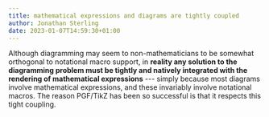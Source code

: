 ```yaml
---
title: mathematical expressions and diagrams are tightly coupled
author: Jonathan Sterling
date: 2023-01-07T14:59:30+01:00
---
```


Although diagramming may seem to non-mathematicians to be somewhat orthogonal to notational macro support, in **reality any solution to the diagramming problem must be tightly and natively integrated with the rendering of mathematical expressions** --- simply because most diagrams involve mathematical expressions, and these invariably involve notational macros. The reason PGF/TikZ has been so successful is that it respects this tight coupling.
